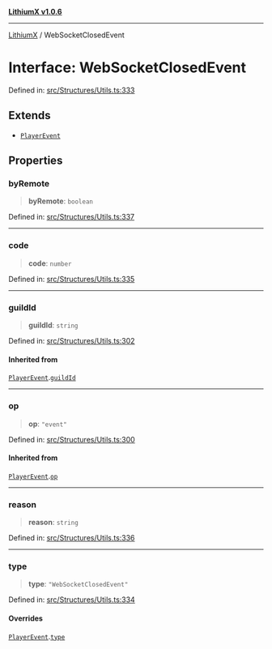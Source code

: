 [**LithiumX v1.0.6**](../README.md)

***

[LithiumX](../globals.md) / WebSocketClosedEvent

# Interface: WebSocketClosedEvent

Defined in: [src/Structures/Utils.ts:333](https://github.com/anantix-network/LithiumX/blob/50b399548f48d78c1c57a0dfe99d487d3da44bc6/src/Structures/Utils.ts#L333)

## Extends

- [`PlayerEvent`](PlayerEvent.md)

## Properties

### byRemote

> **byRemote**: `boolean`

Defined in: [src/Structures/Utils.ts:337](https://github.com/anantix-network/LithiumX/blob/50b399548f48d78c1c57a0dfe99d487d3da44bc6/src/Structures/Utils.ts#L337)

***

### code

> **code**: `number`

Defined in: [src/Structures/Utils.ts:335](https://github.com/anantix-network/LithiumX/blob/50b399548f48d78c1c57a0dfe99d487d3da44bc6/src/Structures/Utils.ts#L335)

***

### guildId

> **guildId**: `string`

Defined in: [src/Structures/Utils.ts:302](https://github.com/anantix-network/LithiumX/blob/50b399548f48d78c1c57a0dfe99d487d3da44bc6/src/Structures/Utils.ts#L302)

#### Inherited from

[`PlayerEvent`](PlayerEvent.md).[`guildId`](PlayerEvent.md#guildid)

***

### op

> **op**: `"event"`

Defined in: [src/Structures/Utils.ts:300](https://github.com/anantix-network/LithiumX/blob/50b399548f48d78c1c57a0dfe99d487d3da44bc6/src/Structures/Utils.ts#L300)

#### Inherited from

[`PlayerEvent`](PlayerEvent.md).[`op`](PlayerEvent.md#op)

***

### reason

> **reason**: `string`

Defined in: [src/Structures/Utils.ts:336](https://github.com/anantix-network/LithiumX/blob/50b399548f48d78c1c57a0dfe99d487d3da44bc6/src/Structures/Utils.ts#L336)

***

### type

> **type**: `"WebSocketClosedEvent"`

Defined in: [src/Structures/Utils.ts:334](https://github.com/anantix-network/LithiumX/blob/50b399548f48d78c1c57a0dfe99d487d3da44bc6/src/Structures/Utils.ts#L334)

#### Overrides

[`PlayerEvent`](PlayerEvent.md).[`type`](PlayerEvent.md#type)
